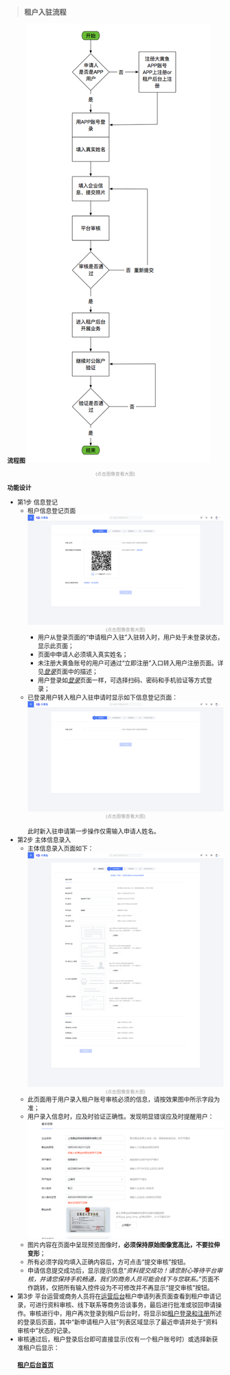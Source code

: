 >### 租户入驻流程

**流程图**
![租户入驻流程](../img/租户入驻流程.png)<div style="font-size:8pt;color:#a0a0a0;text-align:center">(点击图像查看大图)</div>  

**功能设计**  
* 第1步 信息登记
  * 租户信息登记页面
![信息登记](../img/租户信息录入1&#32;信息登记.png)<div style="font-size:8pt;color:#a0a0a0;text-align:center">(点击图像查看大图)</div>  
    * 用户从登录页面的“申请租户入驻”入驻转入时，用户处于未登录状态，显示此页面；
    * 页面中申请人必须填入真实姓名；
    * 未注册大黄鱼账号的用户可通过“立即注册”入口转入用户注册页面。详见[*登录*](zh登录.md)页面中的描述；
    * 用户登录如[*登录*](zh登录.md)页面一样，可选择扫码、密码和手机验证等方式登录；  
  * 已登录用户转入租户入驻申请时显示如下信息登记页面：
![已登陆信息登记](../img/租户信息录入1-5用户已登录.png)<div style="font-size:8pt;color:#a0a0a0;text-align:center">(点击图像查看大图)</div>  
    此时新入驻申请第一步操作仅需输入申请人姓名。
* 第2步 主体信息录入  
  * 主体信息录入页面如下：
  ![主体信息录入](../img/租户信息录入2&#32;主体信息录入.png)<div style="font-size:8pt;color:#a0a0a0;text-align:center">(点击图像查看大图)</div>  
  * 此页面用于用户录入租户账号审核必须的信息，请按效果图中所示字段为准；
  * 用户录入信息时，应及时验证正确性。发现明显错误应及时提醒用户：
  ![错误提醒](../img/租户信息录入2-1&#32;主体信息录入.png)
  * 图片内容在页面中呈现预览图像时，**必须保持原始图像宽高比，不要拉伸变形**；
  * 所有必须字段均填入正确内容后，方可点击“提交审核”按钮。
  * 申请信息提交成功后，显示提示信息“*资料提交成功！请您耐心等待平台审核，并请您保持手机畅通，我们的商务人员可能会线下与您联系。*”页面不作跳转，仅把所有输入控件设为不可修改并不再显示“提交审核”按钮。
* 第3步 平台运营或商务人员将在[运营后台](../yyht_gnsj.md)租户申请列表页面查看到租户申请记录，可进行资料审核、线下联系等商务洽谈事务，最后进行批准或驳回申请操作。审核进行中，用户再次登录到租户后台时，将显示如[租户登录和注册](zh登录.md)所述的登录后页面，其中“新申请租户入驻”列表区域显示了最近申请并处于“资料审核中”状态的记录。  
* 审核通过后，租户登录后台即可直接显示(仅有一个租户账号时）或选择新获准租户后显示：  
  #### [租户后台首页](zh首页.md)